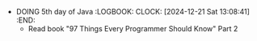 - DOING 5th day of Java
  :LOGBOOK:
  CLOCK: [2024-12-21 Sat 13:08:41]
  :END:
	- Read book "97 Things Every Programmer Should Know" Part 2